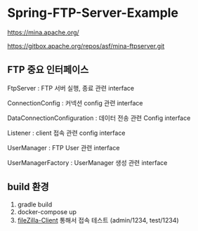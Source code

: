 # Spring-FTP-Server-Example


https://mina.apache.org/

https://gitbox.apache.org/repos/asf/mina-ftpserver.git


## FTP 중요 인터페이스

FtpServer : FTP 서버 실행, 종료 관련 interface

ConnectionConfig : 커넥션 config 관련 interface

DataConnectionConfiguration : 데이터 전송 관련 Config interface

Listener : client 접속 관련 config interface

UserManager : FTP User 관련 interface

UserManagerFactory : UserManager 생성 관련 interface

## build 환경
1. gradle build
2. docker-compose up
3. [fileZilla-Client](https://filezilla-project.org/) 통해서 접속 테스트 (admin/1234, test/1234)
